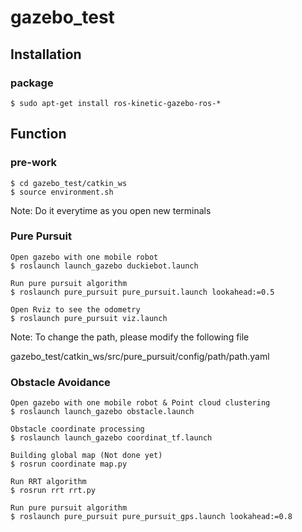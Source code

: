 # gazebo_test

## Installation

### package

```
$ sudo apt-get install ros-kinetic-gazebo-ros-*
```

## Function

### pre-work

```
$ cd gazebo_test/catkin_ws
$ source environment.sh
```
Note:
Do it everytime as you open new terminals


### Pure Pursuit

```
Open gazebo with one mobile robot
$ roslaunch launch_gazebo duckiebot.launch 

Run pure pursuit algorithm
$ roslaunch pure_pursuit pure_pursuit.launch lookahead:=0.5

Open Rviz to see the odometry
$ roslaunch pure_pursuit viz.launch 
```
Note:
To change the path, please modify the following file

gazebo_test/catkin_ws/src/pure_pursuit/config/path/path.yaml

### Obstacle Avoidance

```
Open gazebo with one mobile robot & Point cloud clustering
$ roslaunch launch_gazebo obstacle.launch

Obstacle coordinate processing
$ roslaunch launch_gazebo coordinat_tf.launch

Building global map (Not done yet)
$ rosrun coordinate map.py

Run RRT algorithm
$ rosrun rrt rrt.py

Run pure pursuit algorithm
$ roslaunch pure_pursuit pure_pursuit_gps.launch lookahead:=0.8
```
